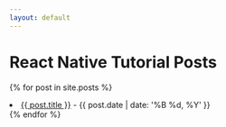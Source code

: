 ```yaml
---
layout: default
---
```


# React Native Tutorial Posts

{% for post in site.posts %}

<li><a href="{{ post.url | prepend: site.baseurl }}">{{ post.title }}</a> - {{ post.date | date: '%B %d, %Y' }}</li>
{% endfor %}
